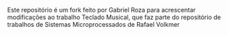 Este repositório é um fork feito por Gabriel Roza para acrescentar modificações ao trabalho Teclado Musical, que faz parte do repositório de trabalhos de Sistemas Microprocessados de Rafael Volkmer 
